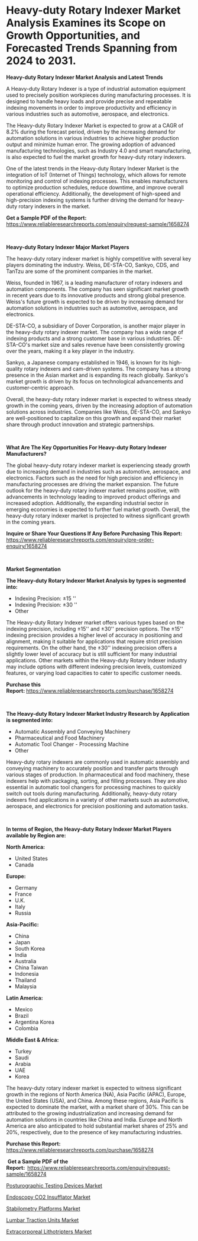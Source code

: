 <p><h1>Heavy-duty Rotary Indexer Market Analysis Examines its Scope on Growth Opportunities, and Forecasted Trends Spanning from 2024 to 2031.</h1></p><p><strong>Heavy-duty Rotary Indexer Market Analysis and Latest Trends</strong></p>
<p><p>A Heavy-duty Rotary Indexer is a type of industrial automation equipment used to precisely position workpieces during manufacturing processes. It is designed to handle heavy loads and provide precise and repeatable indexing movements in order to improve productivity and efficiency in various industries such as automotive, aerospace, and electronics.</p><p>The Heavy-duty Rotary Indexer Market is expected to grow at a CAGR of 8.2% during the forecast period, driven by the increasing demand for automation solutions in various industries to achieve higher production output and minimize human error. The growing adoption of advanced manufacturing technologies, such as Industry 4.0 and smart manufacturing, is also expected to fuel the market growth for heavy-duty rotary indexers.</p><p>One of the latest trends in the Heavy-duty Rotary Indexer Market is the integration of IoT (Internet of Things) technology, which allows for remote monitoring and control of indexing processes. This enables manufacturers to optimize production schedules, reduce downtime, and improve overall operational efficiency. Additionally, the development of high-speed and high-precision indexing systems is further driving the demand for heavy-duty rotary indexers in the market.</p></p>
<p><strong>Get a Sample PDF of the Report:&nbsp;</strong> <a href="https://www.reliableresearchreports.com/enquiry/request-sample/1658274">https://www.reliableresearchreports.com/enquiry/request-sample/1658274</a></p>
<p>&nbsp;</p>
<p><strong>Heavy-duty Rotary Indexer Major Market Players</strong></p>
<p><p>The heavy-duty rotary indexer market is highly competitive with several key players dominating the industry. Weiss, DE-STA-CO, Sankyo, CDS, and TanTzu are some of the prominent companies in the market. </p><p>Weiss, founded in 1967, is a leading manufacturer of rotary indexers and automation components. The company has seen significant market growth in recent years due to its innovative products and strong global presence. Weiss's future growth is expected to be driven by increasing demand for automation solutions in industries such as automotive, aerospace, and electronics. </p><p>DE-STA-CO, a subsidiary of Dover Corporation, is another major player in the heavy-duty rotary indexer market. The company has a wide range of indexing products and a strong customer base in various industries. DE-STA-CO's market size and sales revenue have been consistently growing over the years, making it a key player in the industry.</p><p>Sankyo, a Japanese company established in 1946, is known for its high-quality rotary indexers and cam-driven systems. The company has a strong presence in the Asian market and is expanding its reach globally. Sankyo's market growth is driven by its focus on technological advancements and customer-centric approach.</p><p>Overall, the heavy-duty rotary indexer market is expected to witness steady growth in the coming years, driven by the increasing adoption of automation solutions across industries. Companies like Weiss, DE-STA-CO, and Sankyo are well-positioned to capitalize on this growth and expand their market share through product innovation and strategic partnerships.</p></p>
<p>&nbsp;</p>
<p><strong>What Are The Key Opportunities For Heavy-duty Rotary Indexer Manufacturers?</strong></p>
<p><p>The global heavy-duty rotary indexer market is experiencing steady growth due to increasing demand in industries such as automotive, aerospace, and electronics. Factors such as the need for high precision and efficiency in manufacturing processes are driving the market expansion. The future outlook for the heavy-duty rotary indexer market remains positive, with advancements in technology leading to improved product offerings and increased adoption. Additionally, the expanding industrial sector in emerging economies is expected to further fuel market growth. Overall, the heavy-duty rotary indexer market is projected to witness significant growth in the coming years.</p></p>
<p><strong>Inquire or Share Your Questions If Any Before Purchasing This Report:</strong> <a href="https://www.reliableresearchreports.com/enquiry/pre-order-enquiry/1658274">https://www.reliableresearchreports.com/enquiry/pre-order-enquiry/1658274</a></p>
<p>&nbsp;</p>
<p><strong>Market Segmentation</strong></p>
<p><strong>The Heavy-duty Rotary Indexer Market Analysis by types is segmented into:</strong></p>
<p><ul><li>Indexing Precision: ±15 ''</li><li>Indexing Precision: ±30 ''</li><li>Other</li></ul></p>
<p><p>The Heavy-duty Rotary Indexer market offers various types based on the indexing precision, including ±15'' and ±30'' precision options. The ±15'' indexing precision provides a higher level of accuracy in positioning and alignment, making it suitable for applications that require strict precision requirements. On the other hand, the ±30'' indexing precision offers a slightly lower level of accuracy but is still sufficient for many industrial applications. Other markets within the Heavy-duty Rotary Indexer industry may include options with different indexing precision levels, customized features, or varying load capacities to cater to specific customer needs.</p></p>
<p><strong>Purchase this Report:&nbsp;</strong><a href="https://www.reliableresearchreports.com/purchase/1658274">https://www.reliableresearchreports.com/purchase/1658274</a></p>
<p>&nbsp;</p>
<p><strong>The Heavy-duty Rotary Indexer Market Industry Research by Application is segmented into:</strong></p>
<p><ul><li>Automatic Assembly and Conveying Machinery</li><li>Pharmaceutical and Food Machinery</li><li>Automatic Tool Changer - Processing Machine</li><li>Other</li></ul></p>
<p><p>Heavy-duty rotary indexers are commonly used in automatic assembly and conveying machinery to accurately position and transfer parts through various stages of production. In pharmaceutical and food machinery, these indexers help with packaging, sorting, and filling processes. They are also essential in automatic tool changers for processing machines to quickly switch out tools during manufacturing. Additionally, heavy-duty rotary indexers find applications in a variety of other markets such as automotive, aerospace, and electronics for precision positioning and automation tasks.</p></p>
<p>&nbsp;</p>
<p><strong>In terms of Region, the Heavy-duty Rotary Indexer Market Players available by Region are:</strong></p>
<p>
    <p> <strong> North America: </strong>
        <ul>
            <li>United States</li>
            <li>Canada</li>
        </ul>
        </p> 
    <p> <strong> Europe: </strong>
        <ul>
            <li>Germany</li>
            <li>France</li>
            <li>U.K.</li>
            <li>Italy</li>
            <li>Russia</li>
        </ul>
        </p> 
    <p> <strong> Asia-Pacific: </strong>
        <ul>
            <li>China</li>
            <li>Japan</li>
            <li>South Korea</li>
            <li>India</li>
            <li>Australia</li>
            <li>China Taiwan</li>
            <li>Indonesia</li>
            <li>Thailand</li>
            <li>Malaysia</li>
        </ul>
        </p> 
    <p> <strong> Latin America: </strong>
        <ul>
            <li>Mexico</li>
            <li>Brazil</li>
            <li>Argentina Korea</li>
            <li>Colombia</li>
        </ul>
        </p> 
    <p> <strong> Middle East & Africa: </strong>
        <ul>
            <li>Turkey</li>
            <li>Saudi</li>
            <li>Arabia</li>
            <li>UAE</li>
            <li>Korea</li>
        </ul>
    </p>
    </p>
<p><p>The heavy-duty rotary indexer market is expected to witness significant growth in the regions of North America (NA), Asia Pacific (APAC), Europe, the United States (USA), and China. Among these regions, Asia Pacific is expected to dominate the market, with a market share of 30%. This can be attributed to the growing industrialization and increasing demand for automation solutions in countries like China and India. Europe and North America are also anticipated to hold substantial market shares of 25% and 20%, respectively, due to the presence of key manufacturing industries.</p></p>
<p><strong>Purchase this Report: </strong><a href="https://www.reliableresearchreports.com/purchase/1658274">https://www.reliableresearchreports.com/purchase/1658274</a></p>
<p>&nbsp;<strong>Get a Sample PDF of the Report:&nbsp;&nbsp;</strong><a href="https://www.reliableresearchreports.com/enquiry/request-sample/1658274">https://www.reliableresearchreports.com/enquiry/request-sample/1658274</a></p>
<p><strong></strong></p>
<p><p><a href="https://medium.com/p/0aedbbcc451c/edit">Posturographic Testing Devices Market</a></p><p><a href="https://medium.com/p/9cd0cd3e4817/edit">Endoscopy CO2 Insufflator Market</a></p><p><a href="https://medium.com/p/949504256f93/edit">Stabilometry Platforms Market</a></p><p><a href="https://medium.com/p/440668870cf0/edit">Lumbar Traction Units Market</a></p><p><a href="https://medium.com/p/4beef3ee3ac9/edit">Extracorporeal Lithotripters Market</a></p></p>